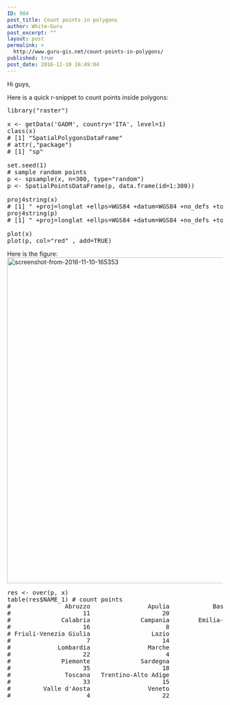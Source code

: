 ```yaml
---
ID: 984
post_title: Count points in polygons
author: White-Guru
post_excerpt: ""
layout: post
permalink: >
  http://www.guru-gis.net/count-points-in-polygons/
published: true
post_date: 2016-11-10 16:49:04
---
```

Hi guys, 

Here is a quick r-snippet to count points inside polygons:

<pre lang='rsplus'>
library("raster")

x <- getData('GADM', country='ITA', level=1)
class(x)
# [1] "SpatialPolygonsDataFrame"
# attr(,"package")
# [1] "sp"

set.seed(1)
# sample random points
p <- spsample(x, n=300, type="random")
p <- SpatialPointsDataFrame(p, data.frame(id=1:300))

proj4string(x)
# [1] " +proj=longlat +ellps=WGS84 +datum=WGS84 +no_defs +towgs84=0,0,0"
proj4string(p)
# [1] " +proj=longlat +ellps=WGS84 +datum=WGS84 +no_defs +towgs84=0,0,0"

plot(x)
plot(p, col="red" , add=TRUE)
</pre>

Here is the figure:
<a href="http://www.guru-gis.net/wp-content/uploads/2016/11/Screenshot-from-2016-11-10-165353.png" rel="attachment wp-att-985"><img src="http://www.guru-gis.net/wp-content/uploads/2016/11/Screenshot-from-2016-11-10-165353.png" alt="screenshot-from-2016-11-10-165353" width="592" height="760" class="alignnone size-full wp-image-985" /></a>

<pre lang='rsplus'>
res <- over(p, x)
table(res$NAME_1) # count points
#               Abruzzo                Apulia            Basilicata
#                    11                    20                     9
#              Calabria              Campania        Emilia-Romagna
#                    16                     8                    25
# Friuli-Venezia Giulia                 Lazio               Liguria
#                     7                    14                     7
#             Lombardia                Marche                Molise
#                    22                     4                     3
#              Piemonte              Sardegna                Sicily
#                    35                    18                    21
#               Toscana   Trentino-Alto Adige                Umbria
#                    33                    15                     6
#         Valle d'Aosta                Veneto
#                     4                    22

</pre>